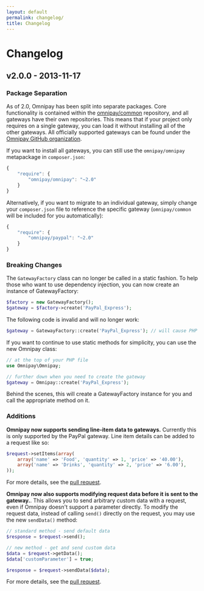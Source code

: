 ```yaml
---
layout: default
permalink: changelog/
title: Changelog
---
```


Changelog
=========

## v2.0.0 - 2013-11-17

### Package Separation

As of 2.0, Omnipay has been split into separate packages. Core functionality is contained within the [omnipay/common](https://github.com/omnipay/common) repository, and all gateways have their own repositories. This means that if your project only requires on a single gateway, you can load it without installing all of the other gateways. All officially supported gateways can be found under the [Omnipay GitHub organization](http://github.com/omnipay).

If you want to install all gateways, you can still use the `omnipay/omnipay` metapackage in `composer.json`:

~~~ javascript
{
    "require": {
        "omnipay/omnipay": "~2.0"
    }
}
~~~

Alternatively, if you want to migrate to an individual gateway, simply change your `composer.json` file to reference the specific gateway (`omnipay/common` will be included for you automatically):

~~~ javascript
{
    "require": {
        "omnipay/paypal": "~2.0"
    }
}
~~~

### Breaking Changes

The `GatewayFactory` class can no longer be called in a static fashion. To help those who want to use dependency injection, you can now create an instance of GatewayFactory:

~~~ php
$factory = new GatewayFactory();
$gateway = $factory->create('PayPal_Express');
~~~

The following code is invalid and will no longer work:

~~~ php
$gateway = GatewayFactory::create('PayPal_Express'); // will cause PHP error!
~~~

If you want to continue to use static methods for simplicity, you can use the new Omnipay class:

~~~ php
// at the top of your PHP file
use Omnipay\Omnipay;

// further down when you need to create the gateway
$gateway = Omnipay::create('PayPal_Express');
~~~

Behind the scenes, this will create a GatewayFactory instance for you and call the appropriate method on it.

### Additions

**Omnipay now supports sending line-item data to gateways.** Currently this is only supported by the PayPal gateway. Line item details can be added to a request like so:

~~~ php
$request->setItems(array(
    array('name' => 'Food', 'quantity' => 1, 'price' => '40.00'),
    array('name' => 'Drinks', 'quantity' => 2, 'price' => '6.00'),
));
~~~

For more details, see the [pull request](https://github.com/omnipay/omnipay/pull/154).

**Omnipay now also supports modifying request data before it is sent to the gateway.**. This allows you to send arbitrary custom data with a request, even if Omnipay doesn't support a parameter directly. To modify the request data, instead of calling `send()` directly on the request, you may use the new `sendData()` method:

~~~ php
// standard method - send default data
$response = $request->send();

// new method - get and send custom data
$data = $request->getData();
$data['customParameter'] = true;

$response = $request->sendData($data);
~~~

For more details, see the [pull request](https://github.com/omnipay/omnipay/pull/162).
